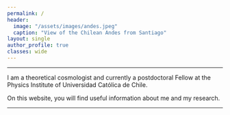 ```yaml
---
permalink: /
header:
  image: "/assets/images/andes.jpeg"
  caption: "View of the Chilean Andes from Santiago"
layout: single
author_profile: true
classes: wide
---
```



----------------------------------------


I am a theoretical cosmologist and currently a postdoctoral Fellow at the Physics Institute of Universidad Católica de Chile.

On this website, you will find useful information about me and my research.


----------------------------------------

<div id="clustrmap-container">
<script type='text/javascript' id='clustrmaps' src='//cdn.clustrmaps.com/map_v2.js?cl=808080&w=400&t=n&d=2HYtPSKFus7jrqVYFHOqRaCPyFzeZ7V9rm6Q1z2qkrg&co=f3f3f3&ct=808080&cmo=a15906&cmn=d47506'></script>
</div>